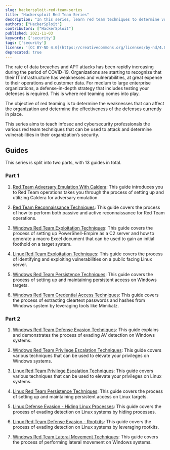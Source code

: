```yaml
---
slug: hackersploit-red-team-series
title: "Hackersploit Red Team Series"
description: "In this series, learn red team techniques to determine vulnerabilities in your organization's security."
authors: ["HackerSploit"]
contributors: ["HackerSploit"]
published: 2021-11-03
keywords: ['security']
tags: ['security']
license: '[CC BY-ND 4.0](https://creativecommons.org/licenses/by-nd/4.0)'
deprecated: true
---
```


The rate of data breaches and APT attacks has been rapidly increasing during the period of COVID-19. Organizations are starting to recognize that their IT infrastructure has weaknesses and vulnerabilities, at great expense to their operations and customer data. For medium to large enterprise organizations, a defense-in-depth strategy that includes testing your defenses is required. This is where red teaming comes into play.

The objective of red teaming is to determine the weaknesses that can affect the organization and determine the effectiveness of the defenses currently in place.

This series aims to teach infosec and cybersecurity professionals the various red team techniques that can be used to attack and determine vulnerabilities in their organization’s security.

## Guides

This series is split into two parts, with 13 guides in total.

### Part 1

1. [Red Team Adversary Emulation With Caldera](/docs/guides/red-team-adversary-emulation-with-caldera/): This guide introduces you to Red Team operations takes you through the process of setting up and utilizing Caldera for adversary emulation.

1. [Red Team Reconnaissance Techniques](/docs/guides/red-team-reconnaissance-techniques/): This guide covers the process of how to perform both passive and active reconnaissance for Red Team operations.

1. [Windows Red Team Exploitation Techniques](/docs/guides/windows-red-team-exploitation-techniques/): This guide covers the process of setting up PowerShell-Empire as a C2 server and how to generate a macro Excel document that can be used to gain an initial foothold on a target system.

1. [Linux Red Team Exploitation Techniques](/docs/guides/linux-red-team-exploitation-techniques/): This guide covers the process of identifying and exploiting vulnerabilities on a public facing Linux server.

1. [Windows Red Team Persistence Techniques](/docs/guides/windows-red-team-persistence-techniques/): This guide covers the process of setting up and maintaining persistent access on Windows targets.

1. [Windows Red Team Credential Access Techniques](/docs/guides/windows-red-team-credential-access-with-mimikatz/): This guide covers the process of extracting cleartext passwords and hashes from Windows system by leveraging tools like Mimikatz.

### Part 2

1. [Windows Red Team Defense Evasion Techniques](/docs/guides/windows-red-team-defense-evasion-techniques/): This guide explains and demonstrates the process of evading AV detection on Windows systems.

1. [Windows Red Team Privilege Escalation Techniques](/docs/guides/windows-red-team-privilege-escalation-techniques/): This guide covers various techniques that can be used to elevate your privileges on Windows systems.

1. [Linux Red Team Privilege Escalation Techniques](/docs/guides/linux-red-team-privilege-escalation-techniques/): This guide covers various techniques that can be used to elevate your privileges on Linux systems.

1. [Linux Red Team Persistence Techniques](/docs/guides/linux-red-team-persistence-techniques/): This guide covers the process of setting up and maintaining persistent access on Linux targets.

1. [Linux Defense Evasion - Hiding Linux Processes](/docs/guides/linux-defense-evasion-hiding-linux-processes/): This guide covers the process of evading detection on Linux systems by hiding processes.

1. [Linux Red Team Defense Evasion - Rootkits](/docs/guides/linux-red-team-defense-evasion-rootkits/): This guide covers the process of evading detection on Linux systems by leveraging rootkits.

1. [Windows Red Team Lateral Movement Techniques](/docs/guides/windows-red-team-lateral-movement-techniques/): This guide covers the process of performing lateral movement on Windows systems.